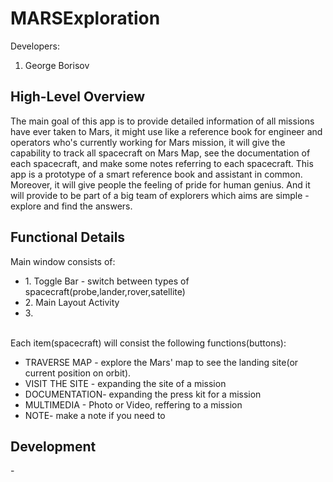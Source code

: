# MARSExploration 

 Developers:

1. George Borisov
<h2>High-Level Overview</h2>
The main goal of this app is to provide detailed information of all missions have ever taken to Mars,
 it might use like a reference book for engineer and operators who's currently working for Mars mission, it will give the capability to track all spacecraft on Mars Map, see the documentation of each spacecraft, and make some notes referring to each spacecraft.  This app is a prototype of a smart reference book and assistant in common. Moreover,
it will give people the feeling of pride for human genius. And it will provide to be part of a big team of explorers which aims are simple - explore and find the answers.

<h2>Functional Details</h2>
Main window consists of:
<ul>
    <li>1. Toggle Bar - switch between types of spacecraft(probe,lander,rover,satellite)</li>
    <li>2. Main Layout Activity</li>
    <li>3. </li>
</ul>
<br>
Each item(spacecraft) will consist the following functions(buttons):

- TRAVERSE MAP - explore the Mars' map to see the landing site(or current position on orbit).
- VISIT THE SITE - expanding the site of a mission
- DOCUMENTATION- expanding the press kit for a mission
- MULTIMEDIA - Photo or Video, reffering to a mission
- NOTE- make a note if you need to
<h2>Development</h2>
-
